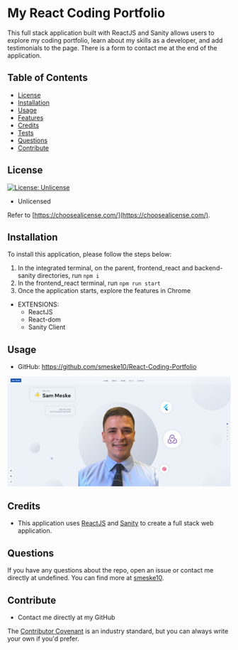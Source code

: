 # My React Coding Portfolio

This full stack application built with ReactJS and Sanity allows users to explore my coding portfolio, learn about my skills as a developer, and add testimonials to the page. There is a form to contact me at the end of the application.

## Table of Contents

- [License](#license)
- [Installation](#installation)
- [Usage](#usage)
- [Features](#features)
- [Credits](#credits)
- [Tests](#tests)
- [Questions](#questions)
- [Contribute](#Contribute)

## License

[![License: Unlicense](https://img.shields.io/badge/license-Unlicense-blue.svg)](http://unlicense.org/)

- Unlicensed

Refer to [https://choosealicense.com/](https://choosealicense.com/).

## Installation

To install this application, please follow the steps below:

1. In the integrated terminal, on the parent, frontend_react and backend-sanity directories, run `npm i`
2. In the frontend_react terminal, run `npm run start`
3. Once the application starts, explore the features in Chrome

- EXTENSIONS:
  - ReactJS
  - React-dom
  - Sanity Client

## Usage

- GitHub: https://github.com/smeske10/React-Coding-Portfolio

![Landing Page](./frontend_react/src/assets/Screenshot.png)

## Credits

- This application uses [ReactJS](https://reactjs.org/docs/getting-started.html) and [Sanity](https://www.sanity.io/) to create a full stack web application.

## Questions

If you have any questions about the repo, open an issue or contact me directly at undefined. You can find more at [smeske10](https://github.com/smeske10/).

## Contribute

- Contact me directly at my GitHub

The [Contributor Covenant](https://www.contributor-covenant.org/) is an industry standard, but you can always write your own if you'd prefer.
